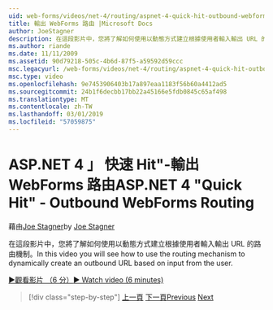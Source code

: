 ```yaml
---
uid: web-forms/videos/net-4/routing/aspnet-4-quick-hit-outbound-webforms-routing
title: 輸出 WebForms 路由 |Microsoft Docs
author: JoeStagner
description: 在這段影片中，您將了解如何使用以動態方式建立根據使用者輸入輸出 URL 的路由機制。
ms.author: riande
ms.date: 11/11/2009
ms.assetid: 90d79218-505c-4b6d-87f5-a59592d59ccc
msc.legacyurl: /web-forms/videos/net-4/routing/aspnet-4-quick-hit-outbound-webforms-routing
msc.type: video
ms.openlocfilehash: 9e7453906403b17a897eaa1183f56b60a4412ad5
ms.sourcegitcommit: 24b1f6decbb17bb22a45166e5fdb0845c65af498
ms.translationtype: MT
ms.contentlocale: zh-TW
ms.lasthandoff: 03/01/2019
ms.locfileid: "57059875"
---
```

<a name="aspnet-4-quick-hit---outbound-webforms-routing"></a><span data-ttu-id="8eff7-103">ASP.NET 4 」 快速 Hit"-輸出 WebForms 路由</span><span class="sxs-lookup"><span data-stu-id="8eff7-103">ASP.NET 4 "Quick Hit" - Outbound WebForms Routing</span></span>
====================
<span data-ttu-id="8eff7-104">藉由[Joe Stagner](https://github.com/JoeStagner)</span><span class="sxs-lookup"><span data-stu-id="8eff7-104">by [Joe Stagner](https://github.com/JoeStagner)</span></span>

<span data-ttu-id="8eff7-105">在這段影片中，您將了解如何使用以動態方式建立根據使用者輸入輸出 URL 的路由機制。</span><span class="sxs-lookup"><span data-stu-id="8eff7-105">In this video you will see how to use the routing mechanism to dynamically create an outbound URL based on input from the user.</span></span> 

[<span data-ttu-id="8eff7-106">&#9654;觀看影片 （6 分）</span><span class="sxs-lookup"><span data-stu-id="8eff7-106">&#9654; Watch video (6 minutes)</span></span>](https://channel9.msdn.com/Blogs/ASP-NET-Site-Videos/aspnet-4-quick-hit-outbound-webforms-routing)

> [!div class="step-by-step"]
> <span data-ttu-id="8eff7-107">[上一頁](aspnet-4-quick-hit-declarative-webforms-routing.md)
> [下一頁](how-do-i-use-routing-with-aspnet-web-forms.md)</span><span class="sxs-lookup"><span data-stu-id="8eff7-107">[Previous](aspnet-4-quick-hit-declarative-webforms-routing.md)
[Next](how-do-i-use-routing-with-aspnet-web-forms.md)</span></span>
